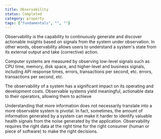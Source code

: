 ```yaml
---
title: Observability
status: Completed
category: property
tags: ["fundamentals", "", ""]
---
```


Observability is the capability to continuously generate and discover actionable insights based on signals from the system under observation. 
In other words, observability allows users to understand a system's state from its external output and take (corrective) action.

Computer systems are measured by observing low-level signals such as CPU time, memory, disk space, and higher-level and business signals, including API response times, errors, transactions per second, etc.
errors, transactions per second, etc. 

The observability of a system has a significant impact on its operating and development costs. 
Observable systems yield meaningful, actionable data to their operators, allowing them to achieve 

Understanding that more information does not necessarily translate into a more observable system is pivotal. 
In fact, sometimes, the amount of information generated by a system can make it harder to identify valuable health signals from the noise generated by the application. 
Observability requires the right data at the right time for the right consumer (human or piece of software) to make the right decisions.
